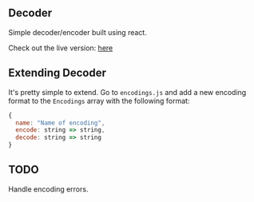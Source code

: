 ## Decoder
Simple decoder/encoder built using react.

Check out the live version: [here](https://ramadistra.github.io/decode/)

## Extending Decoder
It's pretty simple to extend. Go to `encodings.js` and add a new encoding format to the `Encodings` array
with the following format:
```javascript
{
  name: "Name of encoding",
  encode: string => string,
  decode: string => string
}
```

## TODO
Handle encoding errors.